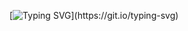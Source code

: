 [![Typing SVG](https://readme-typing-svg.demolab.com?font=Roboto&weight=500&size=30&pause=1000&color=F7566D&random=false&width=435&lines=Hi+!+I+am+Anushka!)](https://git.io/typing-svg)




